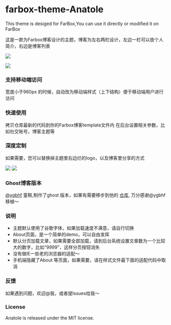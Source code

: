 # farbox-theme-Anatole
This theme is desiged for FarBox,You can use it directly or modified it on FarBox 

这是一款为Farbox博客设计的主题，博客为左右两栏设计，左边一栏可以放个人简介，右边是博客列表

![](https://hicaicai.b0.upaiyun.com/work/asdjhkj3.png)

![](https://hicaicai.b0.upaiyun.com/work/ahjsgd73.png)

### 支持移动端访问

宽度小于960px 的时候，自动改为移动端样式（上下结构）便于移动端用户进行访问

### 快速使用

拷贝仓库最新的代码到你的Farbox博客template文件内
在后台设置相关参数，比如社交账号，博客主题等

### 深度定制

如果需要，您可以替换掉主题里右边烂的logo，以及博客里分享的方式

![](https://hicaicai.b0.upaiyun.com/work/2123asudy.png)
![](https://hicaicai.b0.upaiyun.com/work/shajgdu3.png)


### Ghost博客版本

[@ygbhf](http://yangjinkun.cn/) 童鞋,制作了ghost 版本，如果有需要移步到他的 [仓库](https://github.com/ygbhf/anatole-ghost-theme), 万分感谢@ygbhf 移植～


### 说明

- 主题默认使用了谷歌字体，如果加载速度不满意，请自行切换
- About页面，是一个简单的demo，可以自由发挥
- 默认分页加载文章，如果需要全部加载，请到后台系统设置文章数为一个比较大的数字，比如“9999”，这样分页按钮消失
- 没有做IE一些老的浏览器的适配～
- 手机端隐藏了About 等页面，如果需要，请在样式文件最下面的适配代码中取消

### 反馈

如果遇到问题，欢迎@我，或者提Issues给我～

### License

Anatole is released under the MIT license.
